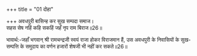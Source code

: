 +++
title = "01 दोहा"

+++
अवधपुरी बासिन्ह कर सुख सम्पदा समाज।  
सहस सेष नहिं कहि सकहिं जहँ नृप राम बिराज॥26॥  

भावार्थ:-जहाँ भगवान्‌ श्री रामचन्द्रजी स्वयं राजा होकर विराजमान हैं, उस अवधपुरी के निवासियों के सुख-सम्पत्ति के समुदाय का वर्णन हजारों शेषजी भी नहीं कर सकते॥26॥  



<div class="audioEmbed"  caption="AIR-वाचनम्" src="https://archive
.org/download/rAmcharitmAnas-AIR/EPI-365.mp3"></div>
